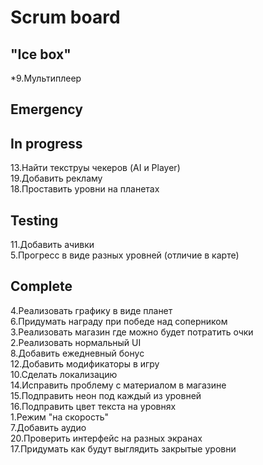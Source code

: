 # Scrum board

"Ice box"
--------------------- 
*9.Мультиплеер  


Emergency
---------------------

In progress
---------------------
13.Найти текструы чекеров (AI и Player)  
19.Добавить рекламу  
18.Проставить уровни на планетах  


Testing
---------------------
11.Добавить ачивки  
5.Прогресс в виде разных уровней (отличие в карте)  

Complete
---------------------
4.Реализовать графику в виде планет  
6.Придумать награду при победе над соперником  
3.Реализовать магазин где можно будет потратить очки  
2.Реализовать нормальный UI  
8.Добавить ежедневный бонус  
12.Добавить модификаторы в игру  
10.Сделать локализацию  
14.Исправить проблему с материалом в магазине  
15.Подправить неон под каждый из уровней  
16.Подправить цвет текста на уровнях  
1.Режим "на скорость"  
7.Добавить аудио  
20.Проверить интерфейс на разных экранах  
17.Придумать как будут выглядить закрытые уровни  
